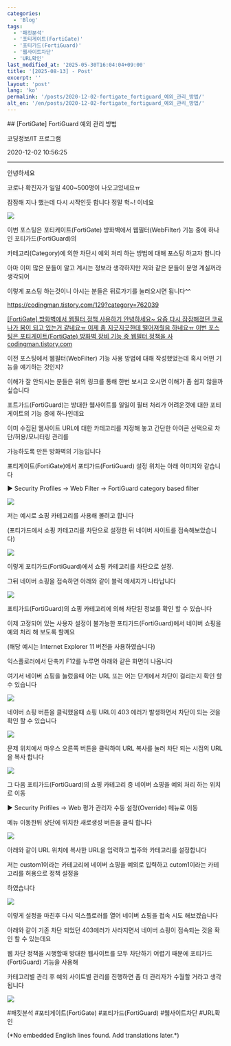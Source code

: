 ```yaml
---
categories:
  - 'Blog'
tags:
  - '패킷분석'
  - '포티게이트(FortiGate)'
  - '포티가드(FortiGuard)'
  - '웹사이트차단'
  - 'URL확인'
last_modified_at: '2025-05-30T16:04:04+09:00'
title: '[2025-08-13] - Post'
excerpt: ''
layout: 'post'
lang: 'ko'
permalink: '/posts/2020-12-02-fortigate_fortiguard_예외_관리_방법/'
alt_en: '/en/posts/2020-12-02-fortigate_fortiguard_예외_관리_방법/'
---
```


<div class="lang-panel lang-ko" lang="ko">
## [FortiGate] FortiGuard 예외 관리 방법

코딩정보/IT 프로그램

2020-12-02 10:56:25

* * *

안녕하세요

코로나 확진자가 일일 400~500명이 나오고있네요ㅠ

잠잠해 지나 했는데 다시 시작인듯 합니다 정말 헉~! 이네요

![](/assets/images/fortigate_fortiguard_예외_관리_방법/img.png)

이번 포스팅은 포티케이트(FortiGate) 방화벽에서 웹필터(WebFilter) 기능 중에 하나인 포티가드(FortiGuard)의

카테고리(Category)에 의한 차단시 예외 처리 하는 방법에 대해 포스팅 하고자 합니다

아마 이미 많은 분들이 알고 계시는 정보라 생각하지만 저와 같은 분들이 분명 계실꺼라 생각되어

이렇게 포스팅 하는것이니 아시는 분들은 뒤로가기를 눌러오시면 됩니다^^

<https://codingman.tistory.com/129?category=762039>

[ [FortiGate] 방화벽에서 웹필터 정책 사용하기 안녕하세요~ 요즘 다시 잠잠해졌던 코로나가 붐이 되고 있는거 같네요ㅠ 이제 좀
지긋지긋한데 떨어져줬음 하네요ㅠ 이번 포스팅은 포티게이트(FortiGate) 방화벽 장비 기능 중 웹필터 정책을 사
codingman.tistory.com ](https://codingman.tistory.com/129?category=762039)

이전 포스팅에서 웹필터(WebFilter) 기능 사용 방법에 대해 작성했었는데 혹시 어떤 기능을 얘기하는 것인지?

이해가 잘 안되시는 분들은 위의 링크를 통해 한번 보시고 오시면 이해가 좀 쉽지 않을까 싶습니다

포트가드(FortiGuard)는 방대한 웹사이트를 일일이 필터 처리가 어려운것에 대한 포티게이트의 기능 중에 하나인데요

이미 수집된 웹사이트 URL에 대한 카테고리를 지정해 놓고 간단한 아이콘 선택으로 차단/허용/모니터링 관리를

가능하도록 만든 방화벽의 기능입니다

포티게이트(FortiGate)에서 포티가드(FortiGuard) 설정 위치는 아래 이미지와 같습니다

▶ Security Profiles -> Web Filter -> FortiGuard category based filter

![](/assets/images/fortigate_fortiguard_예외_관리_방법/img.jpg)

저는 예시로 쇼핑 카테고리를 사용해 볼려고 합니다

(포티가드에서 쇼핑 카테고리를 차단으로 설정한 뒤 네이버 사이트를 접속해보았습니다)

![](/assets/images/fortigate_fortiguard_예외_관리_방법/img_1.jpg)

이렇게 포티가드(FortiGuard)에서 쇼핑 카테고리를 차단으로 설정.

그뒤 네이버 쇼핑을 접속하면 아래와 같이 블럭 메세지가 나타납니다

![](/assets/images/fortigate_fortiguard_예외_관리_방법/img_2.jpg)

포티가드(FortiGuard)의 쇼핑 카테고리에 의해 차단된 정보를 확인 할 수 있습니다

이제 고정되어 있는 사용자 설정이 불가능한 포티가드(FortiGuard)에서 네이버 쇼핑을 예외 처리 해 보도록 할꼐요

(해당 예시는 Internet Explorer 11 버전을 사용하였습니다)

익스플로러에서 단축키 F12를 누루면 아래와 같은 화면이 나옵니다

여기서 네이버 쇼핑을 눌렀을때 어는 URL 또는 어는 단계에서 차단이 걸리는지 확인 할 수 있습니다

![](/assets/images/fortigate_fortiguard_예외_관리_방법/img_3.jpg)

네이버 쇼핑 버튼을 클릭했을때 쇼핑 URL이 403 에러가 발생하면서 차단이 되는 것을 확인 할 수 있습니다

![](/assets/images/fortigate_fortiguard_예외_관리_방법/img_4.jpg)

문제 위치에서 마우스 오른쪽 버튼을 클릭하여 URL 복사를 눌러 차단 되는 시점의 URL을 복사 합니다

![](/assets/images/fortigate_fortiguard_예외_관리_방법/img_5.jpg)

그 다음 포티가드(FortiGuard)의 쇼핑 카테고리 중 네이버 쇼핑을 예외 처리 하는 위치로 이동

▶ Security Prifiles -> Web 평가 관리자 수동 설정(Override) 메뉴로 이동

메뉴 이동한뒤 상단에 위치한 새로생성 버튼을 클릭 합니다

![](/assets/images/fortigate_fortiguard_예외_관리_방법/img_6.jpg)

아래와 같이 URL 위치에 복사한 URL을 입력하고 범주와 카테고리를 설정합니다

저는 custom1이라는 카테고리에 네이버 쇼핑을 예외로 입력하고 cutom1이라는 카테고리를 허용으로 정책 설정을

하였습니다

![](/assets/images/fortigate_fortiguard_예외_관리_방법/img_7.jpg)

이렇게 설정을 마친후 다시 익스플로러를 열어 네이버 쇼핑을 접속 시도 해보겠습니다

아래와 같이 기존 차단 되었던 403에러가 사라지면서 네이버 쇼핑이 접속되는 것을 확인 할 수 있는데요

웹 차단 정책을 시행할때 방대한 웹사이트를 모두 차단하기 어렵기 때문에 포티가드(FortiGuard) 기능을 사용해

카테고리별 관리 후 예외 사이트별 관리를 진행하면 좀 더 관리자가 수월할 거라고 생각됩니다

![](/assets/images/fortigate_fortiguard_예외_관리_방법/img_8.jpg)

  

#패킷분석 #포티게이트(FortiGate) #포티가드(FortiGuard) #웹사이트차단 #URL확인


</div>
<div class="lang-panel lang-en" lang="en">
(*No embedded English lines found. Add translations later.*)

</div>

